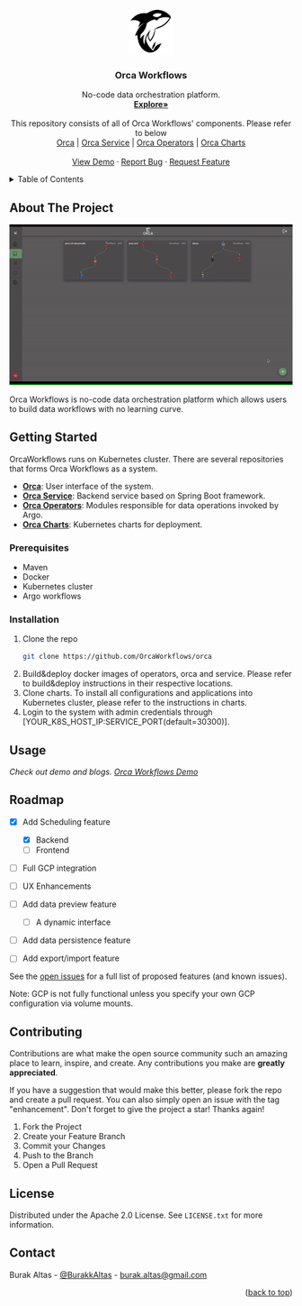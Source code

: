 <div id="top"></div>

<!-- PROJECT LOGO -->
<br />
<div align="center">
  <a href="https://orcaworkflows.com">
    <img src="orca/public/logo_simple.png" alt="Logo" width="80" height="80">
  </a>

  <h3 align="center">Orca Workflows</h3>

  <p align="center">
    No-code data orchestration platform.
    <br />
    <a href="https://orcaworkflows.com"><strong>Explore»</strong></a>
    <br />
    <br />
    <a>
    This repository consists of all of Orca Workflows' components. Please refer to below
    </a>
    <br />
    <a href="https://github.com/OrcaWorkflows/orca/orca">Orca</a>
    |
    <a href="https://github.com/OrcaWorkflows/orca/service">Orca Service</a>
    |
    <a href="https://github.com/OrcaWorkflows/orca/operators">Orca Operators</a>
    |
    <a href="https://github.com/OrcaWorkflows/orca/charts">Orca Charts</a>
    <br />
    <br />
    <a href="https://www.orcaworkflows.com/#about">View Demo</a>
    ·
    <a href="https://github.com/OrcaWorkflows/orca/issues">Report Bug</a>
    ·
    <a href="https://github.com/OrcaWorkflows/orca/issues">Request Feature</a>
  </p>
</div>

<!-- TABLE OF CONTENTS -->
<details>
  <summary>Table of Contents</summary>
  <ol>
    <li>
      <a href="#about-the-project">About The Project</a>
      <ul>
        <li><a href="#built-with">Built With</a></li>
      </ul>
    </li>
    <li>
      <a href="#getting-started">Getting Started</a>
      <ul>
        <li><a href="#prerequisites">Prerequisites</a></li>
        <li><a href="#installation">Installation</a></li>
      </ul>
    </li>
    <li><a href="#usage">Usage</a></li>
    <li><a href="#roadmap">Roadmap</a></li>
    <li><a href="#contributing">Contributing</a></li>
    <li><a href="#license">License</a></li>
    <li><a href="#contact">Contact</a></li>
    <li><a href="#acknowledgments">Acknowledgments</a></li>
  </ol>
</details>

<!-- ABOUT THE PROJECT -->
## About The Project
<p align="center">
    <img src="orca/public/demo.gif"/>
</p>

Orca Workflows is no-code data orchestration platform which allows users to build data workflows with no learning curve.

<!-- GETTING STARTED -->
## Getting Started

OrcaWorkflows runs on Kubernetes cluster. There are several repositories that forms Orca Workflows as a system.

* **[Orca](https://github.com/OrcaWorkflows/orca)**: User interface of the system.
* **[Orca Service](https://github.com/OrcaWorkflows/orca/service)**: Backend service based on Spring Boot framework.
* **[Orca Operators](https://github.com/OrcaWorkflows/orca/operators)**: Modules responsible for data operations invoked by Argo.
* **[Orca Charts](https://github.com/OrcaWorkflows/orca/charts)**: Kubernetes charts for deployment.

### Prerequisites
* Maven
* Docker
* Kubernetes cluster
* Argo workflows

### Installation
1. Clone the repo
      ```sh
      git clone https://github.com/OrcaWorkflows/orca
      ```
2. Build&deploy docker images of operators, orca and service. Please refer to build&deploy instructions in their respective locations.
3. Clone charts. To install all configurations and applications into Kubernetes cluster, please refer to the instructions in charts.
4. Login to the system with admin credentials through [YOUR_K8S_HOST_IP:SERVICE_PORT(default=30300)].


<!-- USAGE EXAMPLES -->
## Usage

_Check out demo and blogs. [Orca Workflows Demo](https://www.orcaworkflows.com/#about)_


<!-- ROADMAP -->
## Roadmap

- [x] Add Scheduling feature
    - [x] Backend
    - [ ] Frontend
- [ ] Full GCP integration
- [ ] UX Enhancements
- [ ] Add data preview feature
    - [ ] A dynamic interface
- [ ] Add data persistence feature
- [ ] Add export/import feature


See the [open issues](https://github.com/OrcaWorkflows/orca/issues) for a full list of proposed features (and known issues).

Note: GCP is not fully functional unless you specify your own GCP configuration via volume mounts.
<!-- CONTRIBUTING -->
## Contributing

Contributions are what make the open source community such an amazing place to learn, inspire, and create. Any contributions you make are **greatly appreciated**.

If you have a suggestion that would make this better, please fork the repo and create a pull request. You can also simply open an issue with the tag "enhancement".
Don't forget to give the project a star! Thanks again!

1. Fork the Project
2. Create your Feature Branch
3. Commit your Changes
4. Push to the Branch
5. Open a Pull Request


<!-- LICENSE -->
## License

Distributed under the Apache 2.0 License. See `LICENSE.txt` for more information.


<!-- CONTACT -->
## Contact

Burak Altas - [@BurakkAltas](https://twitter.com/BurakkAltas) - burak.altas@gmail.com

<p align="right">(<a href="#top">back to top</a>)</p>

<!-- MARKDOWN LINKS & IMAGES -->
<!-- https://www.markdownguide.org/basic-syntax/#reference-style-links -->
[product-screenshot]: orca/public/demo.gif
